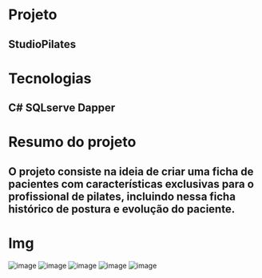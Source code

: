 # Projeto
StudioPilates
- 
# Tecnologias
C#
SQLserve
Dapper
- 
# Resumo do projeto
O projeto consiste na ideia de criar uma ficha de pacientes com características exclusivas para o profissional de pilates, incluindo nessa ficha histórico de postura e evolução do paciente.
- 
# Img
![image](https://github.com/Danilooldev/SistemaPilates/assets/116775077/ed2782cb-8495-4160-b282-43c4b36c7605)
![image](https://github.com/Danilooldev/SistemaPilates/assets/116775077/4f49eca3-70ca-4d15-9477-9f51452e7dfa)
![image](https://github.com/Danilooldev/SistemaPilates/assets/116775077/8d852e95-7171-4f1e-a8bd-e6e9d293580b)
![image](https://github.com/Danilooldev/SistemaPilates/assets/116775077/c673b98c-5ec9-476f-90aa-b8c395666d26)
![image](https://github.com/Danilooldev/SistemaPilates/assets/116775077/71c41fbe-d388-4d39-8c77-a140dceb48fd)




